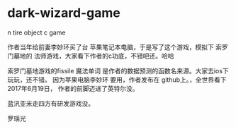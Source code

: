 # dark-wizard-game
n tire object c game


作者当年给前妻李妙环买了台 苹果笔记本电脑，于是写了这个游戏，模拟下 索罗门墓地的 法师游戏，大家看下作者的c功底，不错吧还。哈哈

索罗门墓地游戏的fissile 魔法单词 是作者的数据预测的函数名来源。大家去ios下玩玩，还不错。
因为苹果电脑李妙环 要用，作者发布在 github上。，全世界看下 2017年6月19日， 作者的前脚迈进了英特尔没。

蓝汛亚米走四方有研发游戏没。



罗瑶光

